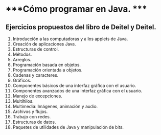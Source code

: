 # ***Cómo programar en Java. ***
## Ejercicios propuestos del libro de Deitel y Deitel.
1. Introducción a las computadoras y a los applets de Java.
2. Creación de aplicaciones Java.
3. Estructuras de control.
4. Métodos.
5. Arreglos.
6. Programación basada en objetos.
7. Programación orientada a objetos.
8. Cadenas y caracteres.
9. Gráficos.
10. Componentes básicos de una interfaz gráfica con el usuario.
11. Componentes avanzados de una interfaz gráfica con el usuario.
12. Manejo de excepciones.
13. Multihilos.
14. Multimedia: Imágenes, animación y audio.
15. Archivos y flujos.
16. Trabajo con redes.
17. Estructuras de datos.
18. Paquetes de utilidades de Java y manipulación de bits.

